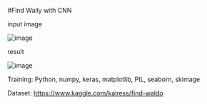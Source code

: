 #Find Wally with CNN


input image

![image](https://github.com/0204hyoj/find_wally/assets/89888712/2017573b-689a-42aa-b176-4dc15751b29e)


result

![image](https://github.com/0204hyoj/find_wally/assets/89888712/ead674fc-25c7-4a80-9589-fec5665cdbfc)



Training: Python, numpy, keras, matplotlib, PIL, seaborn, skimage


Dataset: https://www.kaggle.com/kairess/find-waldo
